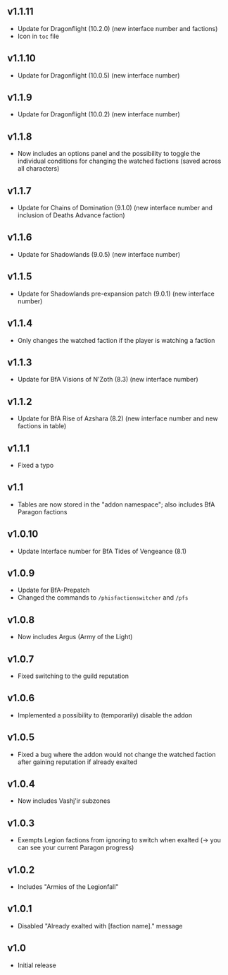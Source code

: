 ## v1.1.11
- Update for Dragonflight (10.2.0) (new interface number and factions)
- Icon in `toc` file

## v1.1.10
- Update for Dragonflight (10.0.5) (new interface number)

## v1.1.9
- Update for Dragonflight (10.0.2) (new interface number)

## v1.1.8
- Now includes an options panel and the possibility to toggle the individual conditions for changing the watched factions (saved across all characters)

## v1.1.7
- Update for Chains of Domination (9.1.0) (new interface number and inclusion of Deaths Advance faction)

## v1.1.6
- Update for Shadowlands (9.0.5) (new interface number)

## v1.1.5
- Update for Shadowlands pre-expansion patch (9.0.1) (new interface number)

## v1.1.4
- Only changes the watched faction if the player is watching a faction

## v1.1.3
- Update for BfA Visions of N'Zoth (8.3) (new interface number)

## v1.1.2
- Update for BfA Rise of Azshara (8.2) (new interface number and new factions in table)

## v1.1.1
- Fixed a typo

## v1.1
- Tables are now stored in the "addon namespace"; also includes BfA Paragon factions

## v1.0.10
- Update Interface number for BfA Tides of Vengeance (8.1)

## v1.0.9
- Update for BfA-Prepatch
- Changed the commands to `/phisfactionswitcher` and `/pfs`

## v1.0.8
- Now includes Argus (Army of the Light)

## v1.0.7
- Fixed switching to the guild reputation

## v1.0.6
- Implemented a possibility to (temporarily) disable the addon

## v1.0.5
- Fixed a bug where the addon would not change the watched faction after gaining reputation if already exalted

## v1.0.4
- Now includes Vashj'ir subzones

## v1.0.3
- Exempts Legion factions from ignoring to switch when exalted (-> you can see your current Paragon progress)

## v1.0.2
- Includes "Armies of the Legionfall"

## v1.0.1
- Disabled "Already exalted with [faction name]." message

## v1.0
- Initial release